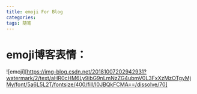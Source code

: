 ```yaml
---
title: emoji For Blog 
categories: 
tags: 随笔
---
```


# emoji博客表情：   

![emoji][https://img-blog.csdn.net/20181007202942931?watermark/2/text/aHR0cHM6Ly9ibG9nLmNzZG4ubmV0L3FxXzMzOTgyMjMy/font/5a6L5L2T/fontsize/400/fill/I0JBQkFCMA==/dissolve/70]